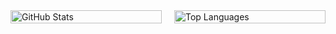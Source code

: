 <div style="display: flex; justify-content: space-between;">

  <div style="flex: 1; margin-right: 10px;">
    <img src="https://github-readme-stats.vercel.app/api?username=wafflelover404&theme=dark&show_icons=true&count_private=true" alt="GitHub Stats" style="width: 100%;"/>
  </div>

  <div style="flex: 1; margin-left: 10px;">
    <img src="https://github-readme-stats.vercel.app/api/top-langs/?username=wafflelover404&layout=donut-vertical&theme=dark&langs_count=10" alt="Top Languages" style="width: 100%;"/>
  </div>

</div>
